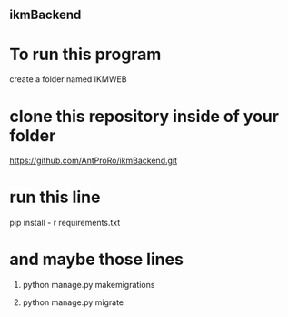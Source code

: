 ## ikmBackend

# To run this program
create a folder named IKMWEB

# clone this repository inside of your folder
https://github.com/AntProRo/ikmBackend.git

# run this line
pip install - r requirements.txt

# and maybe those lines

1. python manage.py makemigrations

2. python manage.py migrate
